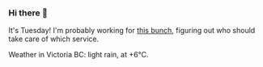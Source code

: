 ### Hi there :wave:

It's Tuesday! I'm probably working for [this bunch](https://github.com/kohofinancial), figuring out who should take care of which service.

Weather in Victoria BC: light rain, at +6°C.
